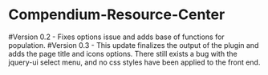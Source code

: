 # Compendium-Resource-Center

#Version 0.2 - Fixes options issue and adds base of functions for population.
#Version 0.3 - This update finalizes the output of the plugin and adds the page title and icons options. There still exists a bug with the jquery-ui select menu, and no css styles have been applied to the front end.
